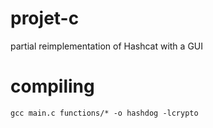 # projet-c
partial reimplementation of Hashcat with a GUI

# compiling
```
gcc main.c functions/* -o hashdog -lcrypto
```
